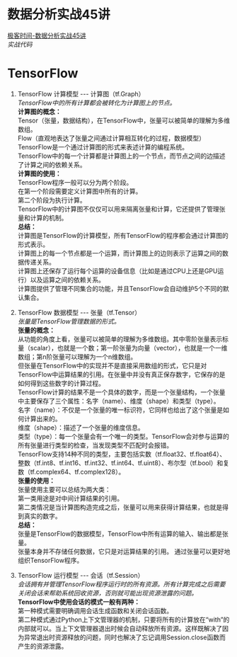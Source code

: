 # 数据分析实战45讲       
[极客时间-数据分析实战45讲](https://time.geekbang.org/column/intro/147)       
*实战代码*     

# TensorFlow     
1. TensorFlow 计算模型 --- 计算图（tf.Graph）      
*TensorFlow中的所有计算都会被转化为计算图上的节点。*     
**计算图的概念：**      
Tensor（张量，数据结构），在TensorFlow中，张量可以被简单的理解为多维数组。     
Flow（直观地表达了张量之间通过计算相互转化的过程，数据模型）     
TensorFlow是一个通过计算图的形式来表述计算的编程系统。     
TensorFlow中的每一个计算都是计算图上的一个节点，而节点之间的边描述了计算之间的依赖关系。       
**计算图的使用：**     
TensorFlow程序一般可以分为两个阶段。      
在第一个阶段需要定义计算图中所有的计算。     
第二个阶段为执行计算。     
TensorFlow中的计算图不仅仅可以用来隔离张量和计算，它还提供了管理张量和计算的机制。       
**总结：**     
计算图是TensorFlow的计算模型，所有TensorFlow的程序都会通过计算图的形式表示。     
计算图上的每一个节点都是一个运算，而计算图上的边则表示了运算之间的数据传递关系。     
计算图上还保存了运行每个运算的设备信息（比如是通过CPU上还是GPU运行）以及运算之间的依赖关系。     
计算图提供了管理不同集合的功能，并且TensorFlow会自动维护5个不同的默认集合。    

2. TensorFlow 数据模型 --- 张量（tf.Tensor）      
*张量是TensorFlow管理数据的形式。*       
**张量的概念：**     
从功能的角度上看，张量可以被简单的理解为多维数组。其中零阶张量表示标量（scalar），也就是一个数；第一阶张量为向量（vector），也就是一个一维数组；第n阶张量可以理解为一个n维数组。     
但张量在TensorFlow中的实现并不是直接采用数组的形式，它只是对TensorFlow中运算结果的引用。在张量中并没有真正保存数字，它保存的是如何得到这些数字的计算过程。     
TensorFlow计算的结果不是一个具体的数字，而是一个张量结构，一个张量中主要保存了三个属性：名字（name）、维度（shape）和类型（type）。     
名字（name）：不仅是一个张量的唯一标识符，它同样也给出了这个张量是如何计算出来的。    
维度（shape）：描述了一个张量的维度信息。     
类型（type）：每一个张量会有一个唯一的类型。TensorFlow会对参与运算的所有张量进行类型的检查，当发现类型不匹配时会报错。    
TensorFlow支持14种不同的类型，主要包括实数（tf.float32、tf.float64）、整数（tf.int8、tf.int16、tf.int32、tf.int64、tf.uint8）、布尔型（tf.bool）和复数（tf.complex64、tf.complex128）。     
**张量的使用：**   
张量使用主要可以总结为两大类：   
第一类用途是对中间计算结果的引用。   
第二类情况是当计算图构造完成之后，张量可以用来获得计算结果，也就是得到真实的数字。     
**总结：**   
张量是TensorFlow的数据模型，TensorFlow中所有运算的输入、输出都是张量。    
张量本身并不存储任何数据，它只是对运算结果的引用。
通过张量可以更好地组织TensorFlow程序。   

3. TensorFlow 运行模型 --- 会话（tf.Session）    
*会话拥有并管理TensorFlow程序运行时的所有资源。所有计算完成之后需要关闭会话来帮助系统回收资源，否则就可能出现资源泄露的问题。*    
**TensorFlow中使用会话的模式一般有两种：**   
第一种模式需要明确调用会话生成函数和关闭会话函数。   
第二种模式通过Python上下文管理器的机制，只要将所有的计算放在“with”的内部就可以。当上下文管理器退出时候会自动释放所有资源。这样既解决了因为异常退出时资源释放的问题，同时也解决了忘记调用Session.close函数而产生的资源泄露。   